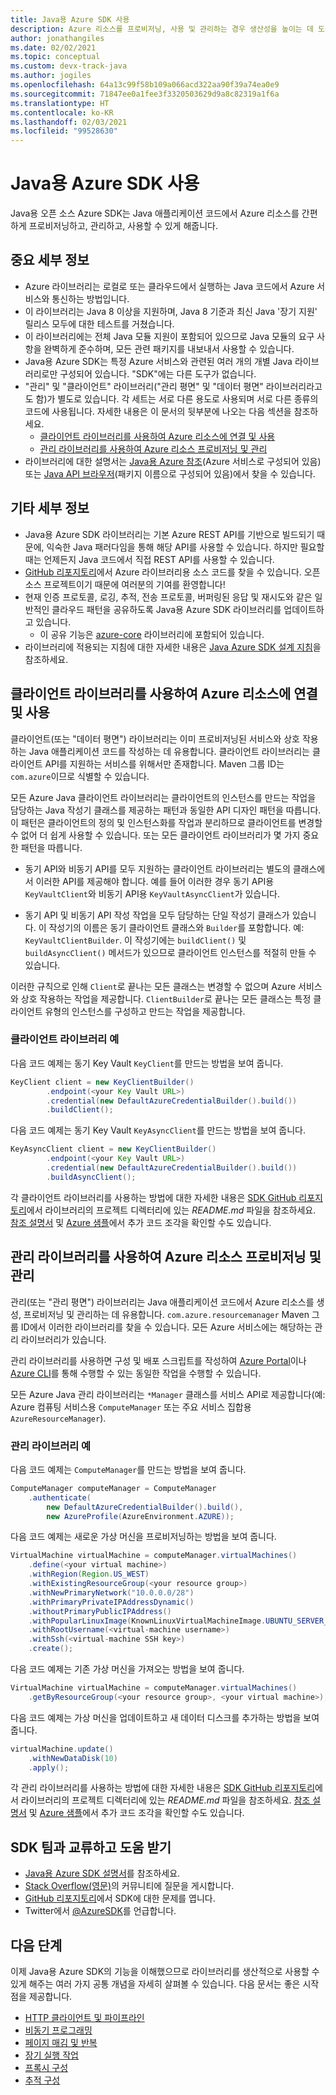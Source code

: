 ```yaml
---
title: Java용 Azure SDK 사용
description: Azure 리소스를 프로비저닝, 사용 및 관리하는 경우 생산성을 높이는 데 도움이 되는 Java용 Azure SDK의 특징과 기능을 소개합니다.
author: jonathangiles
ms.date: 02/02/2021
ms.topic: conceptual
ms.custom: devx-track-java
ms.author: jogiles
ms.openlocfilehash: 64a13c99f58b109a066acd322aa90f39a74ea0e9
ms.sourcegitcommit: 71847ee0a1fee3f3320503629d9a8c82319a1f6a
ms.translationtype: HT
ms.contentlocale: ko-KR
ms.lasthandoff: 02/03/2021
ms.locfileid: "99528630"
---
```

# <a name="use-the-azure-sdk-for-java"></a>Java용 Azure SDK 사용

Java용 오픈 소스 Azure SDK는 Java 애플리케이션 코드에서 Azure 리소스를 간편하게 프로비저닝하고, 관리하고, 사용할 수 있게 해줍니다.

## <a name="important-details"></a>중요 세부 정보

* Azure 라이브러리는 로컬로 또는 클라우드에서 실행하는 Java 코드에서 Azure 서비스와 통신하는 방법입니다.
* 이 라이브러리는 Java 8 이상을 지원하며, Java 8 기준과 최신 Java '장기 지원' 릴리스 모두에 대한 테스트를 거쳤습니다.
* 이 라이브러리에는 전체 Java 모듈 지원이 포함되어 있으므로 Java 모듈의 요구 사항을 완벽하게 준수하며, 모든 관련 패키지를 내보내서 사용할 수 있습니다.
* Java용 Azure SDK는 특정 Azure 서비스와 관련된 여러 개의 개별 Java 라이브러리로만 구성되어 있습니다. "SDK"에는 다른 도구가 없습니다.
* "관리" 및 "클라이언트" 라이브러리("관리 평면" 및 "데이터 평면" 라이브러리라고도 함)가 별도로 있습니다. 각 세트는 서로 다른 용도로 사용되며 서로 다른 종류의 코드에 사용됩니다. 자세한 내용은 이 문서의 뒷부분에 나오는 다음 섹션을 참조하세요.
  * [클라이언트 라이브러리를 사용하여 Azure 리소스에 연결 및 사용](#connect-to-and-use-azure-resources-with-client-libraries)
  * [관리 라이브러리를 사용하여 Azure 리소스 프로비저닝 및 관리](#provision-and-manage-azure-resources-with-management-libraries)
* 라이브러리에 대한 설명서는 [Java용 Azure 참조](/java/api/overview/azure/)(Azure 서비스로 구성되어 있음) 또는 [Java API 브라우저](/java/api/)(패키지 이름으로 구성되어 있음)에서 찾을 수 있습니다.

## <a name="other-details"></a>기타 세부 정보

* Java용 Azure SDK 라이브러리는 기본 Azure REST API를 기반으로 빌드되기 때문에, 익숙한 Java 패러다임을 통해 해당 API를 사용할 수 있습니다. 하지만 필요할 때는 언제든지 Java 코드에서 직접 REST API를 사용할 수 있습니다.
* [GitHub 리포지토리](https://github.com/Azure/azure-sdk-for-java)에서 Azure 라이브러리용 소스 코드를 찾을 수 있습니다. 오픈 소스 프로젝트이기 때문에 여러분의 기여를 환영합니다!
* 현재 인증 프로토콜, 로깅, 추적, 전송 프로토콜, 버퍼링된 응답 및 재시도와 같은 일반적인 클라우드 패턴을 공유하도록 Java용 Azure SDK 라이브러리를 업데이트하고 있습니다.
  * 이 공유 기능은 [azure-core](https://github.com/Azure/azure-sdk-for-java/tree/master/sdk/core/azure-core) 라이브러리에 포함되어 있습니다.
* 라이브러리에 적용되는 지침에 대한 자세한 내용은 [Java Azure SDK 설계 지침](https://azure.github.io/azure-sdk/java_introduction.html)을 참조하세요.

## <a name="connect-to-and-use-azure-resources-with-client-libraries"></a>클라이언트 라이브러리를 사용하여 Azure 리소스에 연결 및 사용

클라이언트(또는 "데이터 평면") 라이브러리는 이미 프로비저닝된 서비스와 상호 작용하는 Java 애플리케이션 코드를 작성하는 데 유용합니다. 클라이언트 라이브러리는 클라이언트 API를 지원하는 서비스를 위해서만 존재합니다. Maven 그룹 ID는 `com.azure`이므로 식별할 수 있습니다.

모든 Azure Java 클라이언트 라이브러리는 클라이언트의 인스턴스를 만드는 작업을 담당하는 Java 작성기 클래스를 제공하는 패턴과 동일한 API 디자인 패턴을 따릅니다. 이 패턴은 클라이언트의 정의 및 인스턴스화를 작업과 분리하므로 클라이언트를 변경할 수 없어 더 쉽게 사용할 수 있습니다. 또는 모든 클라이언트 라이브러리가 몇 가지 중요한 패턴을 따릅니다.

* 동기 API와 비동기 API를 모두 지원하는 클라이언트 라이브러리는 별도의 클래스에서 이러한 API를 제공해야 합니다. 예를 들어 이러한 경우 동기 API용 `KeyVaultClient`와 비동기 API용 `KeyVaultAsyncClient`가 있습니다.

* 동기 API 및 비동기 API 작성 작업을 모두 담당하는 단일 작성기 클래스가 있습니다. 이 작성기의 이름은 동기 클라이언트 클래스와 `Builder`를 포함합니다. 예: `KeyVaultClientBuilder`. 이 작성기에는 `buildClient()` 및 `buildAsyncClient()` 메서드가 있으므로 클라이언트 인스턴스를 적절히 만들 수 있습니다.

이러한 규칙으로 인해 `Client`로 끝나는 모든 클래스는 변경할 수 없으며 Azure 서비스와 상호 작용하는 작업을 제공합니다. `ClientBuilder`로 끝나는 모든 클래스는 특정 클라이언트 유형의 인스턴스를 구성하고 만드는 작업을 제공합니다.

### <a name="client-libraries-example"></a>클라이언트 라이브러리 예

다음 코드 예제는 동기 Key Vault `KeyClient`를 만드는 방법을 보여 줍니다.

```java
KeyClient client = new KeyClientBuilder()
        .endpoint(<your Key Vault URL>)
        .credential(new DefaultAzureCredentialBuilder().build())
        .buildClient();
```

다음 코드 예제는 동기 Key Vault `KeyAsyncClient`를 만드는 방법을 보여 줍니다.

```java
KeyAsyncClient client = new KeyClientBuilder()
        .endpoint(<your Key Vault URL>)
        .credential(new DefaultAzureCredentialBuilder().build())
        .buildAsyncClient();
```

각 클라이언트 라이브러리를 사용하는 방법에 대한 자세한 내용은 [SDK GitHub 리포지토리](https://github.com/Azure/azure-sdk-for-java)에서 라이브러리의 프로젝트 디렉터리에 있는 *README.md* 파일을 참조하세요. [참조 설명서](/java/api) 및 [Azure 샘플](/samples/browse/?products=azure&languages=java)에서 추가 코드 조각을 확인할 수도 있습니다.

## <a name="provision-and-manage-azure-resources-with-management-libraries"></a>관리 라이브러리를 사용하여 Azure 리소스 프로비저닝 및 관리

관리(또는 "관리 평면") 라이브러리는 Java 애플리케이션 코드에서 Azure 리소스를 생성, 프로비저닝 및 관리하는 데 유용합니다. `com.azure.resourcemanager` Maven 그룹 ID에서 이러한 라이브러리를 찾을 수 있습니다. 모든 Azure 서비스에는 해당하는 관리 라이브러리가 있습니다.

관리 라이브러리를 사용하면 구성 및 배포 스크립트를 작성하여 [Azure Portal](https://portal.azure.com/)이나 [Azure CLI](/cli/azure/install-azure-cli)를 통해 수행할 수 있는 동일한 작업을 수행할 수 있습니다.

모든 Azure Java 관리 라이브러리는 `*Manager` 클래스를 서비스 API로 제공합니다(예: Azure 컴퓨팅 서비스용 `ComputeManager` 또는 주요 서비스 집합용 `AzureResourceManager`).

### <a name="management-libraries-example"></a>관리 라이브러리 예

다음 코드 예제는 `ComputeManager`를 만드는 방법을 보여 줍니다.

```java
ComputeManager computeManager = ComputeManager
    .authenticate(
        new DefaultAzureCredentialBuilder().build(),
        new AzureProfile(AzureEnvironment.AZURE));
```

다음 코드 예제는 새로운 가상 머신을 프로비저닝하는 방법을 보여 줍니다.

```java
VirtualMachine virtualMachine = computeManager.virtualMachines()
    .define(<your virtual machine>)
    .withRegion(Region.US_WEST)
    .withExistingResourceGroup(<your resource group>)
    .withNewPrimaryNetwork("10.0.0.0/28")
    .withPrimaryPrivateIPAddressDynamic()
    .withoutPrimaryPublicIPAddress()
    .withPopularLinuxImage(KnownLinuxVirtualMachineImage.UBUNTU_SERVER_18_04_LTS)
    .withRootUsername(<virtual-machine username>)
    .withSsh(<virtual-machine SSH key>)
    .create();
```

다음 코드 예제는 기존 가상 머신을 가져오는 방법을 보여 줍니다.

```java
VirtualMachine virtualMachine = computeManager.virtualMachines()
    .getByResourceGroup(<your resource group>, <your virtual machine>);
```

다음 코드 예제는 가상 머신을 업데이트하고 새 데이터 디스크를 추가하는 방법을 보여 줍니다.

```java
virtualMachine.update()
    .withNewDataDisk(10)
    .apply();
```

각 관리 라이브러리를 사용하는 방법에 대한 자세한 내용은 [SDK GitHub 리포지토리](https://github.com/Azure/azure-sdk-for-java/tree/master/sdk/resourcemanager#readme)에서 라이브러리의 프로젝트 디렉터리에 있는 *README.md* 파일을 참조하세요. [참조 설명서](/java/api) 및 [Azure 샘플](/samples/browse/?products=azure&languages=java)에서 추가 코드 조각을 확인할 수도 있습니다.

## <a name="get-help-and-connect-with-the-sdk-team"></a>SDK 팀과 교류하고 도움 받기

* [Java용 Azure SDK 설명서](https://azure.github.io/azure-sdk-for-java/)를 참조하세요.
* [Stack Overflow(영문)](https://stackoverflow.com/questions/tagged/azure-sdk-for-java)의 커뮤니티에 질문을 게시합니다.
* [GitHub 리포지토리](https://github.com/Azure/azure-sdk-for-java/issues)에서 SDK에 대한 문제를 엽니다.
* Twitter에서 [@AzureSDK](https://twitter.com/AzureSdk/)를 언급합니다.

## <a name="next-steps"></a>다음 단계

이제 Java용 Azure SDK의 기능을 이해했으므로 라이브러리를 생산적으로 사용할 수 있게 해주는 여러 가지 공통 개념을 자세히 살펴볼 수 있습니다. 다음 문서는 좋은 시작점을 제공합니다.

* [HTTP 클라이언트 및 파이프라인](http-client-pipeline.md)
* [비동기 프로그래밍](async-programming.md)
* [페이지 매김 및 반복](pagination.md)
* [장기 실행 작업](lro.md)
* [프록시 구성](proxying.md)
* [추적 구성](tracing.md)
